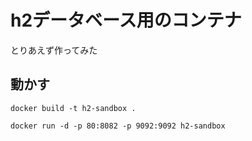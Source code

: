 # h2データベース用のコンテナ
とりあえず作ってみた


## 動かす
```
docker build -t h2-sandbox .

docker run -d -p 80:8082 -p 9092:9092 h2-sandbox
```